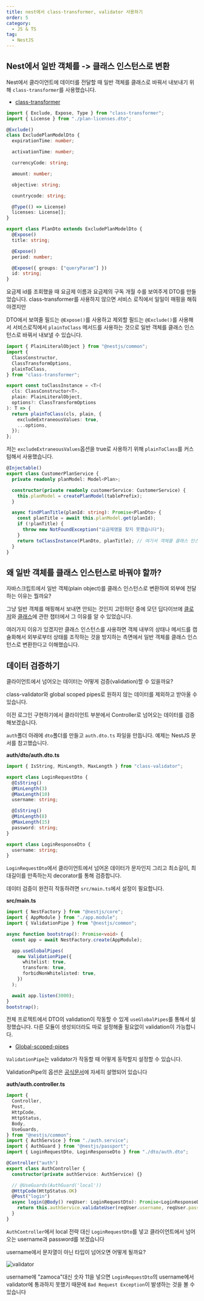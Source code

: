 ```yaml
---
title: nest에서 class-transformer, validator 사용하기
order: 5
category:
  - JS & TS
tag:
  - NestJS
---
```


## Nest에서 일반 객체를 -> 클래스 인스턴스로 변환

Nest에서 클라이언트에 데이터를 전달할 때 일반 객체를 클래스로 바꿔서 내보내기 위해
`class-transformer`를 사용했습니다.

- [class-transformer](https://github.com/typestack/class-transformer)

```ts
import { Exclude, Expose, Type } from "class-transformer";
import { License } from "./plan-licenses.dto";

@Exclude()
class ExcludePlanModelDto {
  expirationTime: number;

  activationTime: number;

  currencyCode: string;

  amount: number;

  objective: string;

  countrycode: string;

  @Type(() => License)
  licenses: License[];
}

export class PlanDto extends ExcludePlanModelDto {
  @Expose()
  title: string;

  @Expose()
  period: number;

  @Expose({ groups: ["queryParam"] })
  id: string;
}
```

요금제 id를 조회했을 때 요금제 이름과 요금제의 구독 개월 수를 보여주게 DTO를 만들었습니다.
class-transformer를 사용하지 않으면 서비스 로직에서 일일이 매핑을 해줘야겠지만

DTO에서 보여줄 필드는 `@Expose()`를 사용하고 제외할 필드는 `@Exclude()`를 사용해서
서비스로직에서 `plainToClass` 메서드를 사용하는 것으로 일반 객체를 클래스 인스턴스로 바꿔서 내보낼 수 있습니다.

```ts
import { PlainLiteralObject } from "@nestjs/common";
import {
  ClassConstructor,
  ClassTransformOptions,
  plainToClass,
} from "class-transformer";

export const toClassInstance = <T>(
  cls: ClassConstructor<T>,
  plain: PlainLiteralObject,
  options?: ClassTransformOptions
): T => {
  return plainToClass(cls, plain, {
    excludeExtraneousValues: true,
    ...options,
  });
};
```

저는 `excludeExtraneousValues`옵션을 true로 사용하기 위해 `plainToClass`를 커스텀해서 사용했습니다.

```ts
@Injectable()
export class CustomerPlanService {
  private readonly planModel: Model<Plan>;

  constructor(private readonly customerService: CustomerService) {
    this.planModel = createPlanModel(tablePrefix);
  }

  async findPlanTitle(planId: string): Promise<PlanDto> {
    const planTitle = await this.planModel.get(planId);
    if (!planTitle) {
      throw new NotFoundException("요금제명을 찾지 못했습니다");
    }
    return toClassInstance(PlanDto, planTitle); // 여기서 객체를 클래스 인스턴스로 변환
  }
}
```

## 왜 일반 객체를 클래스 인스턴스로 바꿔야 할까?

자바스크립트에서 일반 객체(plain object)를 클래스 인스턴스로 변환하여 외부에 전달하는 이유는 뭘까요?

그냥 일반 객체를 매핑해서 보내면 안되는 것인지 고민하던 중에 모던 딥다이브에 [클로저](../deepdive/deepdive24.md)와
[클래스](../deepdive/deepdive25.md)에 관한 챕터에서 그 이유를 알 수 있었습니다.

여러가지 이유가 있겠지만 클래스 인스턴스를 사용하면 객체 내부의 상태나 메서드를 캡슐화해서
외부로부터 상태를 조작하는 것을 방지하는 측면에서 일반 객체를 클래스 인스턴스로 변환한다고 이해했습니다.

## 데이터 검증하기

클라이언트에서 넘어오는 데이터는 어떻게 검증(validation)할 수 있을까요?

class-validator와 global scoped pipes로 원하지 않는 데이터를 제외하고 받아올 수 있습니다.

이전 로그인 구현하기에서 클라이언트 부분에서 Controller로 넘어오는 데이터를 검증해보겠습니다.

`auth`폴더 아래에 `dto`폴더를 만들고 `auth.dto.ts` 파일을 만듭니다.
예제는 NestJS 문서를 참고했습니다.

**auth/dto/auth.dto.ts**

```typescript
import { IsString, MinLength, MaxLength } from "class-validator";

export class LoginRequestDto {
  @IsString()
  @MinLength(3)
  @MaxLength(10)
  username: string;

  @IsString()
  @MinLength(8)
  @MaxLength(15)
  password: string;
}

export class LoginResponseDto {
  username: string;
}
```

`LoginRequestDto`에서 클라이언트에서 넘어온 데이터가 문자인지 그리고 최소길이, 최대길이를 만족하는지 decorator를 통해 검증합니다.

데이터 검증이 완전히 작동하려면 `src/main.ts`에서 설정이 필요합니다.

**src/main.ts**

```typescript
import { NestFactory } from "@nestjs/core";
import { AppModule } from "./app.module";
import { ValidationPipe } from "@nestjs/common";

async function bootstrap(): Promise<void> {
  const app = await NestFactory.create(AppModule);

  app.useGlobalPipes(
    new ValidationPipe({
      whitelist: true,
      transform: true,
      forbidNonWhitelisted: true,
    })
  );

  await app.listen(3000);
}
bootstrap();
```

전체 프로젝트에서 DTO의 validation이 작동할 수 있게 `useGlobalPipes`를 통해서 설정했습니다.
다른 모듈이 생성되더라도 따로 설정해줄 필요없이 validation이 가능합니다.

- [Global-scoped-pipes](https://docs.nestjs.com/pipes#global-scoped-pipes)

`ValidationPipe`는 validator가 작동할 때 어떻게 동작할지 설정할 수 있습니다.

ValidationPipe의 옵션은 [공식문서][document]에 자세히 설명되어 있습니다

**auth/auth.controller.ts**

```typescript
import {
  Controller,
  Post,
  HttpCode,
  HttpStatus,
  Body,
  UseGuards,
} from "@nestjs/common";
import { AuthService } from "./auth.service";
import { AuthGuard } from "@nestjs/passport";
import { LoginRequestDto, LoginResponseDto } from "./dto/auth.dto";

@Controller("auth")
export class AuthController {
  constructor(private authService: AuthService) {}

  // @UseGuards(AuthGuard('local'))
  @HttpCode(HttpStatus.OK)
  @Post("login")
  async login(@Body() reqUser: LoginRequestDto): Promise<LoginResponseDto> {
    return this.authService.validateUser(reqUser.username, reqUser.password);
  }
}
```

`AuthController`에서 local 전략 대신 `LoginRequestDto`를 넣고
클라이언트에서 넘어오는 username과 password를 보겠습니다

username에서 문자열이 아닌 타입이 넘어오면 어떻게 될까요?

![validator](https://github.com/Zamoca42/blog/assets/96982072/fae68fb2-b407-4fc9-9925-f3550455488c)

username에 "zamoca"대신 숫자 11을 넣으면 `LoginRequestDto`의 username에서 validator에
통과하지 못했기 때문에 `Bad Request Exception`이 발생하는 것을 볼 수 있습니다

[document]: https://docs.nestjs.com/techniques/validation#using-the-built-in-validationpipe
